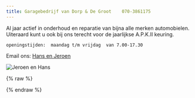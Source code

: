 ```yaml
---
title: Garagebedrijf van Dorp & De Groot    070-3861175
---
```



Al <span id="leeftijd"></span> jaar actief in onderhoud en reparatie van bijna alle merken automobielen.
Uiteraard kunt u ook bij ons terecht voor de jaarlijkse A.P.K.II keuring.


```
openingstijden:  maandag t/m vrijdag  van 7.00-17.30
```

Email ons: [Hans en Jeroen](mailto:info@vandorp-en-degroot.nl/)

![Jeroen en Hans](./images/dafenford.jpg "Daf en Ford")

{% raw %}
<script>
  document.getElementById('leeftijd').innerHTML = (new Date()).getFullYear() - 1964;
</script>
{% endraw %}
